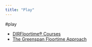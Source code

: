 ```yaml
---
title: "Play"
---
```


#play
- [DIRFloortime® Courses](cpd/nd/autism-dir.md)
- [The Greenspan Floortime Approach](cpd/nd/autism-greenspan.md)
